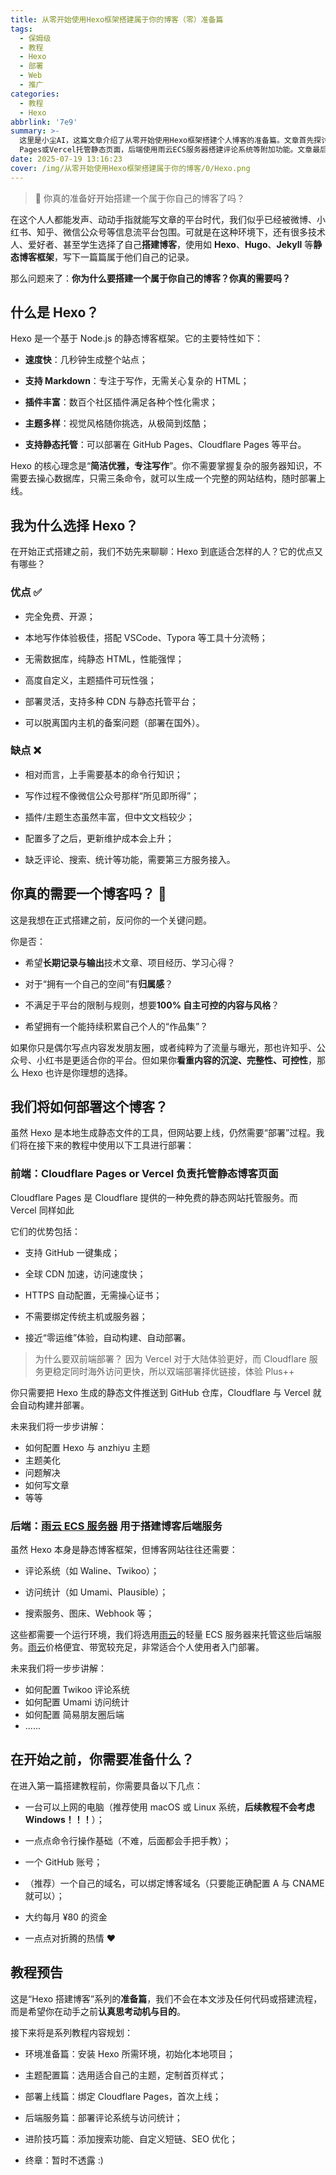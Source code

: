 ```yaml
---
title: 从零开始使用Hexo框架搭建属于你的博客（零）准备篇
tags:
  - 保姆级
  - 教程
  - Hexo
  - 部署
  - Web
  - 推广
categories:
  - 教程
  - Hexo
abbrlink: '7e9'
summary: >-
  这里是小尘AI，这篇文章介绍了从零开始使用Hexo框架搭建个人博客的准备篇。文章首先探讨了为什么要搭建个人博客，分析了Hexo框架的特点和优劣势，包括其快速生成、Markdown支持、插件丰富等优点，以及需要命令行基础、缺乏评论功能等缺点。作者引导读者思考是否真的需要一个博客，并介绍了后续教程将使用的部署方案：前端使用Cloudflare
  Pages或Vercel托管静态页面，后端使用雨云ECS服务器搭建评论系统等附加功能。文章最后列出了开始搭建前需要准备的软硬件条件，并预告了后续教程内容，包括环境准备、主题配置、部署上线等环节。
date: 2025-07-19 13:16:23
cover: /img/从零开始使用Hexo框架搭建属于你的博客/0/Hexo.png
---
```


> 🚀 你真的准备好开始搭建一个属于你自己的博客了吗？

在这个人人都能发声、动动手指就能写文章的平台时代，我们似乎已经被微博、小红书、知乎、微信公众号等信息流平台包围。可就是在这种环境下，还有很多技术人、爱好者、甚至学生选择了自己**搭建博客**，使用如 **Hexo**、**Hugo**、**Jekyll** 等**静态博客框架**，写下一篇篇属于他们自己的记录。

那么问题来了：**你为什么要搭建一个属于你自己的博客？你真的需要吗？**

## 什么是 Hexo？

Hexo 是一个基于 Node.js 的静态博客框架。它的主要特性如下：

- **速度快**：几秒钟生成整个站点；

- **支持 Markdown**：专注于写作，无需关心复杂的 HTML；

- **插件丰富**：数百个社区插件满足各种个性化需求；

- **主题多样**：视觉风格随你挑选，从极简到炫酷；

- **支持静态托管**：可以部署在 GitHub Pages、Cloudflare Pages 等平台。

Hexo 的核心理念是“**简洁优雅，专注写作**”。你不需要掌握复杂的服务器知识，不需要去操心数据库，只需三条命令，就可以生成一个完整的网站结构，随时部署上线。

## 我为什么选择 Hexo？

在开始正式搭建之前，我们不妨先来聊聊：Hexo 到底适合怎样的人？它的优点又有哪些？

### 优点 ✅
- 完全免费、开源；

- 本地写作体验极佳，搭配 VSCode、Typora 等工具十分流畅；

- 无需数据库，纯静态 HTML，性能强悍；

- 高度自定义，主题插件可玩性强；

- 部署灵活，支持多种 CDN 与静态托管平台；

- 可以脱离国内主机的备案问题（部署在国外）。

### 缺点 ❌
- 相对而言，上手需要基本的命令行知识；

- 写作过程不像微信公众号那样“所见即所得”；

- 插件/主题生态虽然丰富，但中文文档较少；

- 配置多了之后，更新维护成本会上升；

- 缺乏评论、搜索、统计等功能，需要第三方服务接入。

## 你真的需要一个博客吗？ 🤔

这是我想在正式搭建之前，反问你的一个关键问题。

你是否：

- 希望**长期记录与输出**技术文章、项目经历、学习心得？

- 对于“拥有一个自己的空间”有**归属感**？

- 不满足于平台的限制与规则，想要**100% 自主可控的内容与风格**？

- 希望拥有一个能持续积累自己个人的“作品集”？

如果你只是偶尔写点内容发发朋友圈，或者纯粹为了流量与曝光，那也许知乎、公众号、小红书是更适合你的平台。但如果你**看重内容的沉淀、完整性、可控性**，那么 Hexo 也许是你理想的选择。

## 我们将如何部署这个博客？

虽然 Hexo 是本地生成静态文件的工具，但网站要上线，仍然需要“部署”过程。我们将在接下来的教程中使用以下工具进行部署：

### 前端：Cloudflare Pages or Vercel 负责托管静态博客页面

Cloudflare Pages 是 Cloudflare 提供的一种免费的静态网站托管服务。而 Vercel 同样如此

它们的优势包括：

- 支持 GitHub 一键集成；

- 全球 CDN 加速，访问速度快；

- HTTPS 自动配置，无需操心证书；

- 不需要绑定传统主机或服务器；

- 接近“零运维”体验，自动构建、自动部署。

> 为什么要双前端部署？
> 因为 Vercel 对于大陆体验更好，而 Cloudflare 服务更稳定同时海外访问更快，所以双端部署择优链接，体验 Plus++

你只需要把 Hexo 生成的静态文件推送到 GitHub 仓库，Cloudflare 与 Vercel 就会自动构建并部署。

未来我们将一步步讲解：

- 如何配置 Hexo 与 anzhiyu 主题
- 主题美化
- 问题解决
- 如何写文章
- 等等

### 后端：[雨云 ECS 服务器](https://www.rainyun.com/NzUwOTc0_) 用于搭建博客后端服务

虽然 Hexo 本身是静态博客框架，但博客网站往往还需要：

- 评论系统（如 Waline、Twikoo）；

- 访问统计（如 Umami、Plausible）；

- 搜索服务、图床、Webhook 等；

这些都需要一个运行环境，我们将选用[雨云](https://www.rainyun.com/NzUwOTc0_)的轻量 ECS 服务器来托管这些后端服务。[雨云](https://www.rainyun.com/NzUwOTc0_)价格便宜、带宽较充足，非常适合个人使用者入门部署。

未来我们将一步步讲解：

- 如何配置 Twikoo 评论系统
- 如何配置 Umami 访问统计
- 如何配置 简易朋友圈后端
- ......

## 在开始之前，你需要准备什么？

在进入第一篇搭建教程前，你需要具备以下几点：

- 一台可以上网的电脑（推荐使用 macOS 或 Linux 系统，**后续教程不会考虑Windows！！！**）；

- 一点点命令行操作基础（不难，后面都会手把手教）；

- 一个 GitHub 账号；

- （推荐）一个自己的域名，可以绑定博客域名（只要能正确配置 A 与 CNAME就可以）；

- 大约每月 ¥80 的资金

- 一点点对折腾的热情 ❤️

## 教程预告

这是“Hexo 搭建博客”系列的**准备篇**，我们不会在本文涉及任何代码或搭建流程，而是希望你在动手之前**认真思考动机与目的**。

接下来将是系列教程内容规划：

- 环境准备篇：安装 Hexo 所需环境，初始化本地项目；

- 主题配置篇：选用适合自己的主题，定制首页样式；

- 部署上线篇：绑定 Cloudflare Pages，首次上线；

- 后端服务篇：部署评论系统与访问统计；

- 进阶技巧篇：添加搜索功能、自定义短链、SEO 优化；

- 终章：暂时不透露 :)